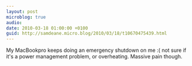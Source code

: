 ```yaml
---
layout: post
microblog: true
audio: 
date: 2010-03-18 01:00:00 +0100
guid: http://samdeane.micro.blog/2010/03/18/t10670475439.html
---
```

My MacBookpro keeps doing an emergency shutdown on me :( not sure if it's a power management problem, or overheating. Massive pain though.
